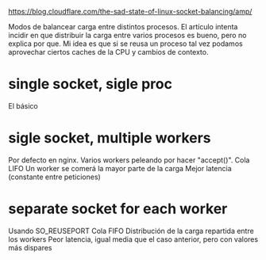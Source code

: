 https://blog.cloudflare.com/the-sad-state-of-linux-socket-balancing/amp/

Modos de balancear carga entre distintos procesos.
El artículo intenta incidir en que distribuir la carga entre varios procesos es bueno, pero no explica por que.
Mi idea es que si se reusa un proceso tal vez podamos aprovechar ciertos caches de la CPU y cambios de contexto.

# single socket, sigle proc
El básico


# sigle socket, multiple workers
Por defecto en nginx.
Varios workers peleando por hacer "accept()".
Cola LIFO
Un worker se comerá la mayor parte de la carga
Mejor latencia (constante entre peticiones)


# separate socket for each worker
Usando SO_REUSEPORT
Cola FIFO
Distribución de la carga repartida entre los workers
Peor latencia, igual media que el caso anterior, pero con valores más dispares
